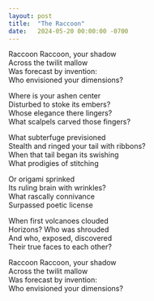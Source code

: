 ```yaml
---
layout: post
title:  "The Raccoon"
date:   2024-05-20 00:00:00 -0700
---
```

  
Raccoon Raccoon, your shadow  
Across the twilit mallow  
Was forecast by invention:  
Who envisioned your dimensions?  
  
Where is your ashen center  
Disturbed to stoke its embers?  
Whose elegance there lingers?  
What scalpels carved those fingers?  
  
What subterfuge previsioned  
Stealth and ringed your tail with ribbons?  
When that tail began its swishing  
What prodigies of stitching  
  
Or origami sprinked  
Its ruling brain with wrinkles?  
What rascally connivance  
Surpassed poetic license  
  
When first volcanoes clouded  
Horizons? Who was shrouded  
And who, exposed, discovered  
Their true faces to each other?  
  
Raccoon Raccoon, your shadow  
Across the twilit mallow  
Was forecast by invention:  
Who envisioned your dimensions?  